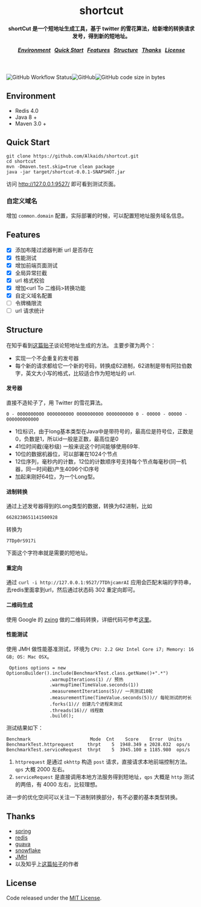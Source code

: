 <h1 align="center">
  <br>
  shortcut
  <h4 align="center">
shortCut 是一个短地址生成工具，基于 twitter 的雪花算法，给新增的转换请求发号，得到新的短地址。
  </h4>
  <h5 align="center">
<a href="#Environment">Environment</a>&nbsp;&nbsp;
<a href="#quick-start">Quick Start</a>&nbsp;&nbsp;
<a href="#Features">Features</a>&nbsp;&nbsp;
<a href="#Structure">Structure</a>&nbsp;&nbsp;
<a href="#Thanks">Thanks</a>&nbsp;&nbsp;
<a href="#License">License</a>
</h5>
  <br>
</h1>

![GitHub Workflow Status](https://img.shields.io/github/workflow/status/Alkaids/shortcut/build)![GitHub](https://img.shields.io/github/license/Alkaids/shortcut)![GitHub code size in bytes](https://img.shields.io/github/languages/code-size/alkaids/shortcut)

## Environment

* Redis 4.0
* Java 8 +
* Maven 3.0 +

## Quick Start

```
git clone https://github.com/Alkaids/shortcut.git
cd shortcut
mvn -Dmaven.test.skip=true clean package
java -jar target/shortcut-0.0.1-SNAPSHOT.jar
```

访问 http://127.0.0.1:9527/ 即可看到测试页面。

### 自定义域名
增加 `common.domain` 配置，实际部署的时候，可以配置短地址服务域名信息。 

## Features

- [X] 添加布隆过滤器判断 url 是否存在
- [X] 性能测试
- [X] 增加前端页面测试
- [X] 全局异常拦截
- [X] url 格式校验
- [X] 增加<url To 二维码>转换功能
- [X] 自定义域名配置
- [ ] 令牌桶限流
- [ ] url 请求统计

## Structure

在知乎看到[这篇贴子](https://www.zhihu.com/question/29270034/answer/46446911)谈论短地址生成的方法。
主要步骤为两个：

* 实现一个不会重复的发号器
* 每个新的请求都给它一个新的号码，转换成62进制，62进制是带有阿拉伯数字，英文大小写的格式，比较适合作为短地址的 url.

#### 发号器
直接不造轮子了，用 Twitter 的雪花算法。

```
0 - 0000000000 0000000000 0000000000 0000000000 0 - 00000 - 00000 - 000000000000 
```

 * 1位标识，由于long基本类型在Java中是带符号的，最高位是符号位，正数是0，负数是1，所以id一般是正数，最高位是0
 * 41位时间截(毫秒级) 一般来说这个时间能够使用69年.
 * 10位的数据机器位，可以部署在1024个节点
 * 12位序列，毫秒内的计数，12位的计数顺序号支持每个节点每毫秒(同一机器，同一时间截)产生4096个ID序号
 * 加起来刚好64位，为一个Long型。

#### 进制转换
通过上述发号器得到的Long类型的数据，转换为62进制，比如

```
6628238651141500928
```

转换为

```
7TDp0rS917i
```

下面这个字符串就是需要的短地址。

#### 重定向

通过 ` curl -i http://127.0.0.1:9527/7TDhjcamrAI ` 应用会匹配末端的字符串，去redis里面拿到url，然后通过状态码 302 重定向即可。

#### 二维码生成
使用 Google 的 [zxing](https://github.com/zxing/zxing) 做的二维码转换，详细代码可参考[这里](https://github.com/Alkaids/shortcut/blob/master/src/main/java/com/gravel/shortcut/utils/QRcodeUtils.java)。
#### 性能测试

使用 JMH 做性能基准测试，环境为 `CPU: 2.2 GHz Intel Core i7; Memory: 16 GB; OS: Mac OSX`。
```
 Options options = new OptionsBuilder().include(BenchmarkTest.class.getName()+".*")
                .warmupIterations(1) // 预热
                .warmupTime(TimeValue.seconds(1))
                .measurementIterations(5)// 一共测试10轮
                .measurementTime(TimeValue.seconds(5))// 每轮测试的时长
                .forks(1)// 创建几个进程来测试
                .threads(16)// 线程数
                .build();
```
测试结果如下：
```
Benchmark                      Mode  Cnt    Score    Error  Units
BenchmarkTest.httprequest     thrpt    5  1948.349 ± 2028.032  ops/s
BenchmarkTest.serviceRequest  thrpt    5  3945.100 ± 1185.980  ops/s
```
1. `httprequest` 是通过 `okhttp` 构造 `post` 请求，直接请求本地前端控制方法。`qps` 大概 2000 左右。
2. `serviceRequest` 是直接调用本地方法服务得到短地址，`qps` 大概是 `http` 测试的两倍，有 4000 左右，比较理想。

进一步的优化空间可以关注一下进制转换部分，有不必要的基本类型转换。

## Thanks

* [spring](https://spring.io/)
* [redis](https://redis.io/)
* [guava](https://github.com/google/guava)
* [snowflake](https://developer.twitter.com/en/docs/basics/twitter-ids)
* [JMH](http://openjdk.java.net/projects/code-tools/jmh/)
* 以及知乎上[这篇帖子](https://www.zhihu.com/question/29270034/answer/46446911)的作者


## License

Code released under the [MIT License](https://github.com/Alkaids/shortcut/blob/master/LICENSE).